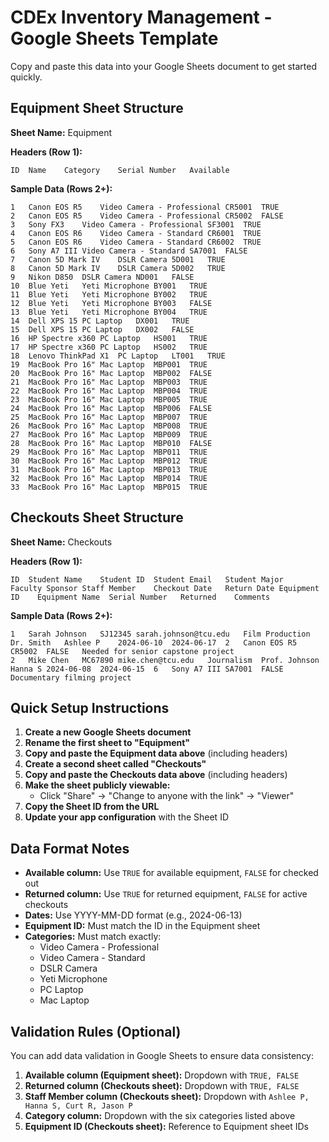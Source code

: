 # CDEx Inventory Management - Google Sheets Template

Copy and paste this data into your Google Sheets document to get started quickly.

## Equipment Sheet Structure

**Sheet Name:** Equipment

**Headers (Row 1):**
```
ID	Name	Category	Serial Number	Available
```

**Sample Data (Rows 2+):**
```
1	Canon EOS R5	Video Camera - Professional	CR5001	TRUE
2	Canon EOS R5	Video Camera - Professional	CR5002	FALSE
3	Sony FX3	Video Camera - Professional	SF3001	TRUE
4	Canon EOS R6	Video Camera - Standard	CR6001	TRUE
5	Canon EOS R6	Video Camera - Standard	CR6002	TRUE
6	Sony A7 III	Video Camera - Standard	SA7001	FALSE
7	Canon 5D Mark IV	DSLR Camera	5D001	TRUE
8	Canon 5D Mark IV	DSLR Camera	5D002	TRUE
9	Nikon D850	DSLR Camera	ND001	FALSE
10	Blue Yeti	Yeti Microphone	BY001	TRUE
11	Blue Yeti	Yeti Microphone	BY002	TRUE
12	Blue Yeti	Yeti Microphone	BY003	FALSE
13	Blue Yeti	Yeti Microphone	BY004	TRUE
14	Dell XPS 15	PC Laptop	DX001	TRUE
15	Dell XPS 15	PC Laptop	DX002	FALSE
16	HP Spectre x360	PC Laptop	HS001	TRUE
17	HP Spectre x360	PC Laptop	HS002	TRUE
18	Lenovo ThinkPad X1	PC Laptop	LT001	TRUE
19	MacBook Pro 16"	Mac Laptop	MBP001	TRUE
20	MacBook Pro 16"	Mac Laptop	MBP002	FALSE
21	MacBook Pro 16"	Mac Laptop	MBP003	TRUE
22	MacBook Pro 16"	Mac Laptop	MBP004	TRUE
23	MacBook Pro 16"	Mac Laptop	MBP005	TRUE
24	MacBook Pro 16"	Mac Laptop	MBP006	FALSE
25	MacBook Pro 16"	Mac Laptop	MBP007	TRUE
26	MacBook Pro 16"	Mac Laptop	MBP008	TRUE
27	MacBook Pro 16"	Mac Laptop	MBP009	TRUE
28	MacBook Pro 16"	Mac Laptop	MBP010	FALSE
29	MacBook Pro 16"	Mac Laptop	MBP011	TRUE
30	MacBook Pro 16"	Mac Laptop	MBP012	TRUE
31	MacBook Pro 16"	Mac Laptop	MBP013	TRUE
32	MacBook Pro 16"	Mac Laptop	MBP014	TRUE
33	MacBook Pro 16"	Mac Laptop	MBP015	TRUE
```

## Checkouts Sheet Structure

**Sheet Name:** Checkouts

**Headers (Row 1):**
```
ID	Student Name	Student ID	Student Email	Student Major	Faculty Sponsor	Staff Member	Checkout Date	Return Date	Equipment ID	Equipment Name	Serial Number	Returned	Comments
```

**Sample Data (Rows 2+):**
```
1	Sarah Johnson	SJ12345	sarah.johnson@tcu.edu	Film Production	Dr. Smith	Ashlee P	2024-06-10	2024-06-17	2	Canon EOS R5	CR5002	FALSE	Needed for senior capstone project
2	Mike Chen	MC67890	mike.chen@tcu.edu	Journalism	Prof. Johnson	Hanna S	2024-06-08	2024-06-15	6	Sony A7 III	SA7001	FALSE	Documentary filming project
```

## Quick Setup Instructions

1. **Create a new Google Sheets document**
2. **Rename the first sheet to "Equipment"**
3. **Copy and paste the Equipment data above** (including headers)
4. **Create a second sheet called "Checkouts"**
5. **Copy and paste the Checkouts data above** (including headers)
6. **Make the sheet publicly viewable:**
   - Click "Share" → "Change to anyone with the link" → "Viewer"
7. **Copy the Sheet ID from the URL**
8. **Update your app configuration** with the Sheet ID

## Data Format Notes

- **Available column:** Use `TRUE` for available equipment, `FALSE` for checked out
- **Returned column:** Use `TRUE` for returned equipment, `FALSE` for active checkouts
- **Dates:** Use YYYY-MM-DD format (e.g., 2024-06-13)
- **Equipment ID:** Must match the ID in the Equipment sheet
- **Categories:** Must match exactly:
  - Video Camera - Professional
  - Video Camera - Standard
  - DSLR Camera
  - Yeti Microphone
  - PC Laptop
  - Mac Laptop

## Validation Rules (Optional)

You can add data validation in Google Sheets to ensure data consistency:

1. **Available column (Equipment sheet):** Dropdown with `TRUE, FALSE`
2. **Returned column (Checkouts sheet):** Dropdown with `TRUE, FALSE`
3. **Staff Member column (Checkouts sheet):** Dropdown with `Ashlee P, Hanna S, Curt R, Jason P`
4. **Category column:** Dropdown with the six categories listed above
5. **Equipment ID (Checkouts sheet):** Reference to Equipment sheet IDs
